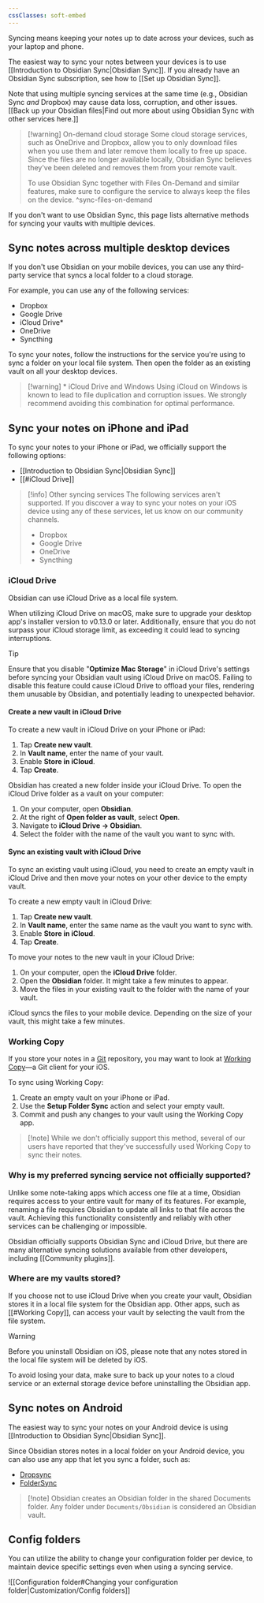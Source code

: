 ```yaml
---
cssClasses: soft-embed
---
```


Syncing means keeping your notes up to date across your devices, such as your laptop and phone.

The easiest way to sync your notes between your devices is to use [[Introduction to Obsidian Sync|Obsidian Sync]]. If you already have an Obsidian Sync subscription, see how to [[Set up Obsidian Sync]].

Note that using multiple syncing services at the same time (e.g., Obsidian Sync _and_ Dropbox) may cause data loss, corruption, and other issues. [[Back up your Obsidian files|Find out more about using Obsidian Sync with other services here.]]

> [!warning] On-demand cloud storage
> Some cloud storage services, such as OneDrive and Dropbox, allow you to only download files when you use them and later remove them locally to free up space. Since the files are no longer available locally, Obsidian Sync believes they've been deleted and removes them from your remote vault.
>
> To use Obsidian Sync together with Files On-Demand and similar features, make sure to configure the service to always keep the files on the device.
^sync-files-on-demand

If you don't want to use Obsidian Sync, this page lists alternative methods for syncing your vaults with multiple devices.

## Sync notes across multiple desktop devices

If you don't use Obsidian on your mobile devices, you can use any third-party service that syncs a local folder to a cloud storage.

For example, you can use any of the following services:

- Dropbox
- Google Drive
- iCloud Drive\*
- OneDrive
- Syncthing

To sync your notes, follow the instructions for the service you're using to sync a folder on your local file system. Then open the folder as an existing vault on all your desktop devices.

> [!warning] \* iCloud Drive and Windows
> Using iCloud on Windows is known to lead to file duplication and corruption issues. We strongly recommend avoiding this combination for optimal performance.

## Sync your notes on iPhone and iPad

To sync your notes to your iPhone or iPad, we officially support the following options:

- [[Introduction to Obsidian Sync|Obsidian Sync]]
- [[#iCloud Drive]]

> [!info] Other syncing services
> The following services aren't supported. If you discover a way to sync your notes on your iOS device using any of these services, let us know on our community channels.
>
> - Dropbox
> - Google Drive
> - OneDrive
> - Syncthing

### iCloud Drive

Obsidian can use iCloud Drive as a local file system.

When utilizing iCloud Drive on macOS, make sure to upgrade your desktop app's installer version to v0.13.0 or later. Additionally, ensure that you do not surpass your iCloud storage limit, as exceeding it could lead to syncing interruptions.

> [!tip]
> Ensure that you disable "**Optimize Mac Storage**" in iCloud Drive's settings before syncing your Obsidian vault using iCloud Drive on macOS. Failing to disable this feature could cause iCloud Drive to offload your files, rendering them unusable by Obsidian, and potentially leading to unexpected behavior.

#### Create a new vault in iCloud Drive

To create a new vault in iCloud Drive on your iPhone or iPad:

1. Tap **Create new vault**.
2. In **Vault name**, enter the name of your vault.
3. Enable **Store in iCloud**.
4. Tap **Create**.

Obsidian has created a new folder inside your iCloud Drive. To open the iCloud Drive folder as a vault on your computer:

1. On your computer, open **Obsidian**.
2. At the right of **Open folder as vault**, select **Open**.
3. Navigate to **iCloud Drive → Obsidian**.
4. Select the folder with the name of the vault you want to sync with.

#### Sync an existing vault with iCloud Drive

To sync an existing vault using iCloud, you need to create an empty vault in iCloud Drive and then move your notes on your other device to the empty vault.

To create a new empty vault in iCloud Drive:

1. Tap **Create new vault**.
2. In **Vault name**, enter the same name as the vault you want to sync with.
3. Enable **Store in iCloud**.
4. Tap **Create**.

To move your notes to the new vault in your iCloud Drive:

1. On your computer, open the **iCloud Drive** folder.
2. Open the **Obsidian** folder. It might take a few minutes to appear.
3. Move the files in your existing vault to the folder with the name of your vault.

iCloud syncs the files to your mobile device. Depending on the size of your vault, this might take a few minutes.

### Working Copy

If you store your notes in a [Git](https://git-scm.com/) repository, you may want to look at [Working Copy](https://apps.apple.com/us/app/working-copy-git-client/id896694807)—a Git client for your iOS.

To sync using Working Copy:

1. Create an empty vault on your iPhone or iPad.
2. Use the **Setup Folder Sync** action and select your empty vault.
3. Commit and push any changes to your vault using the Working Copy app.

> [!note] While we don't officially support this method, several of our users have reported that they've successfully used Working Copy to sync their notes.

### Why is my preferred syncing service not officially supported?

Unlike some note-taking apps which access one file at a time, Obsidian requires access to your entire vault for many of its features. For example, renaming a file requires Obsidian to update all links to that file across the vault. Achieving this functionality consistently and reliably with other services can be challenging or impossible. 

Obsidian officially supports Obsidian Sync and iCloud Drive, but there are many alternative syncing solutions available from other developers, including [[Community plugins]].

### Where are my vaults stored?

If you choose not to use iCloud Drive when you create your vault, Obsidian stores it in a local file system for the Obsidian app. Other apps, such as [[#Working Copy]], can access your vault by selecting the vault from the file system.

> [!warning]
> Before you uninstall Obsidian on iOS, please note that any notes stored in the local file system will be deleted by iOS. 
> 
> To avoid losing your data, make sure to back up your notes to a cloud service or an external storage device before uninstalling the Obsidian app.

## Sync notes on Android

The easiest way to sync your notes on your Android device is using [[Introduction to Obsidian Sync|Obsidian Sync]].

Since Obsidian stores notes in a local folder on your Android device, you can also use any app that let you sync a folder, such as:

- [Dropsync](https://play.google.com/store/apps/details?id=com.ttxapps.dropsync)
- [FolderSync](https://play.google.com/store/apps/details?id=dk.tacit.android.foldersync.lite)

> [!note] Obsidian creates an Obsidian folder in the shared Documents folder. Any folder under `Documents/Obsidian` is considered an Obsidian vault.

## Config folders

You can utilize the ability to change your configuration folder per device, to maintain device specific settings even when using a syncing service. 

![[Configuration folder#Changing your configuration folder|Customization/Config folders]]
